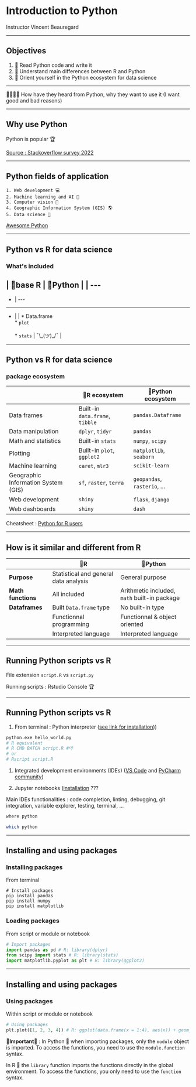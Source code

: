 # Introduction to Python

Instructor Vincent Beauregard






---

## Objectives

1. 👻 Read Python code and write it
2. 👬 Understand main differences between R and Python
3. 🧭 Orient yourself in the Python ecosystem for data science





---


🙋‍♂️🙋‍♀️ How have they heard from Python, why they want to use it (I want good and bad reasons)

---

## Why use Python

Python is popular 🏆

[Source : Stackoverflow survey 2022](https://survey.stackoverflow.co/2022/#technology-most-popular-technologies)

---

## Python fields of application
    1. Web development 💻
    2. Machine learning and AI 🧠
    3. Computer vision 👀
    4. Geographic Information System (GIS) 🌎
    5. Data science 🧪

[Awesome Python](https://awesome-python.com/#data-analysis)

---

## Python vs R for data science
### What's included
| 🔵base R | 🐍Python |
| ---
---
- | ---
---
- |
| * Data.frame<br />* `plot`<br /><br />*  `stats` | ¯\\\_(ツ)_/¯ |

---

## Python vs R for data science
### package ecosystem
|| 🔵R ecosystem | 🐍Python ecosystem|
| -- | ---- | ------- |
|Data frames|Built-in `data.frame`, `tibble`|`pandas.Dataframe`|
|Data manipulation|`dplyr`, `tidyr`|`pandas`|
|Math and statistics|Built-in `stats`|`numpy`, `scipy`|
|Plotting|Built-in `plot`, `ggplot2`|`matplotlib`, `seaborn`|
|Machine learning|`caret`, `mlr3`|`scikit-learn`|
|Geographic Information System (GIS)|`sf`, `raster`, `terra`|`geopandas`, `rasterio`, ...|
|Web development|`shiny`|`flask`, `django`|
|Web dashboards|`shiny`|`dash`|

Cheatsheet : [Python for R users](https://towardsdatascience.com/cheat-sheet-for-python-dataframe-r-dataframe-syntax-conversions-450f656b44ca)

---

## How is it similar and different from R

||🔵R|🐍Python|
|--------|--------|--------|
|**Purpose**|Statistical and general data analysis|General purpose|
|**Math functions**|All included|Arithmetic included, `math` built-in package|
|**Dataframes**|Built `Data.frame` type|No built-in type|
||Functionnal programming|Functionnal & object oriented|
||Interpreted language|Interpreted language|

---

## Running Python scripts vs R

File extension `script.R` vs `script.py`

Running scripts : Rstudio Console 🏆

---

## Running Python scripts vs R

 1. From terminal : Python interpreter ([see link for installation](https://www.python.org/downloads/)))
 ```python
 python.exe hello_world.py
 # R equivalent
 # R CMD BATCH script.R #👎
 # or
 # Rscript script.R 
 ```
 1. Integrated development environments (IDEs) ([VS Code](https://code.visualstudio.com/) and [PyCharm community](https://www.jetbrains.com/pycharm/download/#section=windows))

 2. Jupyter notebooks ([installation](https://jupyter.org/install)
???

Main IDEs functionalities : code completion, linting, debugging, git integration, variable explorer, testing, terminal, ...

```cmd
where python
```
```sh
which python
```

---

## Installing and using packages

### Installing packages

From terminal
```shell
# Install packages
pip install pandas
pip install numpy
pip install matplotlib
```

### Loading packages

From script or module or notebook
```python
# Import packages
import pandas as pd # R: library(dplyr)
from scipy import stats # R: library(stats)
import matplotlib.pyplot as plt # R: library(ggplot2)
```

---

## Installing and using packages

### Using packages

Within script or module or notebook
```python
# Using packages
plt.plot([1, 2, 3, 4]) # R: ggplot(data.frame(x = 1:4), aes(x)) + geom_line()
```

**🚨Important🚨** :
In Python 🐍 when importing packages, only the `module` object is imported. To access the functions, you need to use the `module.function` syntax.

In R 🔵 the `library` function imports the functions directly in the global environment. To access the functions, you only need to use the `function` syntax.